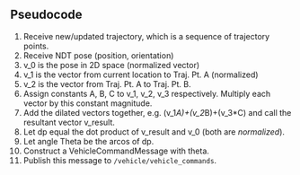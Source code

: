 ## Pseudocode

1. Receive new/updated trajectory, which is a sequence of trajectory points.
2. Receive NDT pose (position, orientation)
3. v_0 is the pose in 2D space (normalized vector)
4. v_1 is the vector from current location to Traj. Pt. A (normalized)
5. v_2 is the vector from Traj. Pt. A to Traj. Pt. B.
6. Assign constants A, B, C to v_1, v_2, v_3 respectively. Multiply each vector by this constant magnitude.
7. Add the dilated vectors together, e.g. (v_1*A)+(v_2*B)+(v_3*C) and call the resultant vector v_result.
8. Let dp equal the dot product of v_result and v_0 (both are *normalized*).
9. Let angle Theta be the arcos of dp.
10. Construct a VehicleCommandMessage with theta.
11. Publish this message to `/vehicle/vehicle_commands`.